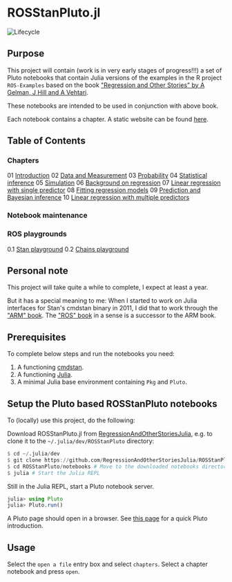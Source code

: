 # ROSStanPluto.jl

![Lifecycle](https://img.shields.io/badge/lifecycle-experimental-orange.svg)<!--
![Lifecycle](https://img.shields.io/badge/lifecycle-maturing-blue.svg)
![Lifecycle](https://img.shields.io/badge/lifecycle-stable-green.svg)
![Lifecycle](https://img.shields.io/badge/lifecycle-retired-orange.svg)
![Lifecycle](https://img.shields.io/badge/lifecycle-archived-red.svg)
![Lifecycle](https://img.shields.io/badge/lifecycle-dormant-blue.svg) -->

## Purpose

This project will contain (work is in very early stages of progress!!!) a set of Pluto notebooks that contain Julia versions of the examples in the R project `ROS-Examples` based on the book ["Regression and Other Stories" by A Gelman, J Hill and A Vehtari](https://www.cambridge.org/highereducation/books/regression-and-other-stories/DD20DD6C9057118581076E54E40C372C#overview).

These notebooks are intended to be used in conjunction with above book.

Each notebook contains a chapter. A static website can be found [here](https://regressionandotherstoriesjulia.github.io/ROSStanPluto.jl/).

## Table of Contents

### Chapters

01 [Introduction](https://github.com/RegressionAndOtherStoriesJulia/ROSStanPluto.jl/blob/main/docs/🎈%20Introduction.pdf)
02 [Data and Measurement](https://github.com/RegressionAndOtherStoriesJulia/ROSStanPluto.jl/blob/main/docs/🎈%20Data_and_Measurement.pdf)
03 [Probability](https://github.com/RegressionAndOtherStoriesJulia/ROSStanPluto.jl/blob/main/docs/🎈%20Probability.pdf)
04 [Statistical inference](https://github.com/RegressionAndOtherStoriesJulia/ROSStanPluto.jl/blob/main/docs/🎈%20Statistical_inference.pdf)
05 [Simulation](https://github.com/RegressionAndOtherStoriesJulia/ROSStanPluto.jl/blob/main/docs/🎈%Simulation.pdf)
06 [Background on regression](https://github.com/RegressionAndOtherStoriesJulia/ROSStanPluto.jl/blob/main/docs/🎈%Background_on_regression.pdf)
07 [Linear regression with single predictor](https://github.com/RegressionAndOtherStoriesJulia/ROSStanPluto.jl/blob/main/docs/🎈%Linear_regression_with_single_predictor.pdf)
08 [Fitting regression models](https://github.com/RegressionAndOtherStoriesJulia/ROSStanPluto.jl/blob/main/docs/🎈%Fitting_regression_models.pdf)
09 [Prediction and Bayesian inference](https://github.com/RegressionAndOtherStoriesJulia/ROSStanPluto.jl/blob/main/docs/🎈%Predictions_and_Bayesian_inference.pdf)
10 [Linear regression with multiple predictors](https://github.com/RegressionAndOtherStoriesJulia/ROSStanPluto.jl/blob/main/docs/🎈%20Linear_regression_with_multiple_predictors.pdf)

### Notebook maintenance

### ROS playgrounds

0.1 [Stan playground](https://github.com/RegressionAndOtherStoriesJulia/ROSStanPluto.jl/blob/main/docs/🎈%20Stan_playground.pdf)
0.2 [Chains playground](https://github.com/RegressionAndOtherStoriesJulia/ROSStanPluto.jl/blob/main/docs/🎈%20Chains_playground.pdf)

## Personal note

This project will take quite a while to complete, I expect at least a year.

But it has a special meaning to me: When I started to work on Julia interfaces for Stan's cmdstan binary in 2011, I did that to work through the ["ARM" book](http://www.stat.columbia.edu/~gelman/arm/). The ["ROS" book](https://www.cambridge.org/highereducation/books/regression-and-other-stories/DD20DD6C9057118581076E54E40C372C#overview) in a sense is a successor to the ARM book.

## Prerequisites

To complete below steps and run the notebooks you need:

1. A functioning [cmdstan](https://mc-stan.org/users/interfaces/cmdstan.html).
2. A functioning [Julia](https://julialang.org/downloads/).
3. A minimal Julia base environment containing `Pkg` and `Pluto`.

## Setup the Pluto based ROSStanPluto notebooks

To (locally) use this project, do the following:

Download ROSStanPluto.jl from [RegressionAndOtherStoriesJulia](https://github.com/RegressionAndOtherStoriesJulia/), e.g. to clone it to the `~/.julia/dev/ROSStanPluto` directory:

```Julia
$ cd ~/.julia/dev
$ git clone https://github.com/RegressionAndOtherStoriesJulia/ROSStanPluto.jl ROSStanPluto
$ cd ROSStanPluto/notebooks # Move to the downloaded notebooks directory
$ julia # Start the Julia REPL
```

Still in the Julia REPL, start a Pluto notebook server.
```Julia
julia> using Pluto
julia> Pluto.run()
```

A Pluto page should open in a browser. See [this page](https://www.juliafordatascience.com/first-steps-5-pluto/) for a quick Pluto introduction.

## Usage

Select the `open a file` entry box and select `chapters`. Select a chapter notebook and press `open`.
